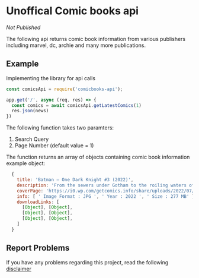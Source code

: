 # Unoffical Comic books api 

_Not Published_

The following api returns comic book information from various publishers including marvel, dc, archie and many more publications.

## Example
Implementing the library for api calls  

```js
const comicsApi = require('comicbooks-api');

app.get('/', async (req, res) => {
  const comics = await comicsApi.getLatestComics(1) 
  res.json(news)
})
```

The following function takes two paramters:  
1. Search Query
2. Page Number  (default value = 1)

The function returns an array of objects containing comic book   information  
example object:
```js
  {
    title: 'Batman – One Dark Knight #3 (2022)',
    description: 'From the sewers under Gotham to the roiling waters of the harbor, Batman’s march toward Blackgate Prison is nearing its end…but far from being a passive prisoner, E.M.P. has his own mission to fulfill—and there’s no way he’s letting the Dark Knight stop him from carrying it out!',
    coverPage: 'https://i0.wp.com/getcomics.info/share/uploads/2022/07/Batman-One-Dark-Knight-3-2022.jpg?fit=400%2C512&ssl=1',
    info: [ ' Image Format : JPG ', ' Year : 2022 ', ' Size : 277 MB' ],
    downloadLinks: [
      [Object], [Object],
      [Object], [Object],
      [Object], [Object],
    ]
  }
```  

## Report Problems
If you have any problems regarding this project, read the following [disclaimer](https://github.com/yashkathe/download-comicbooks-api/blob/master/DISCLAIMER.md)
